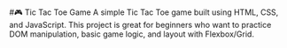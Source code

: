 #🎮 Tic Tac Toe Game
A simple Tic Tac Toe game built using HTML, CSS, and JavaScript. This project is great for beginners who want to practice DOM manipulation, basic game logic, and layout with Flexbox/Grid.
